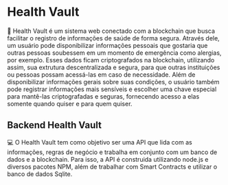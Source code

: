 # Health Vault
📜 Health Vault é um sistema web conectado com a blockchain que busca facilitar o registro de informações de saúde de forma segura. Através dele, um usuário pode disponibilizar informações pessoais que gostaria que outras pessoas soubessem em um momento de emergência como alergias, por exemplo. Esses dados ficam criptografados na blockchain, utilizando assim, sua extrutura descentralizada e segura, para que outras instituições ou pessoas possam acessá-las em caso de necessidade. Além de disponibilizar informações gerais sobre suas condições, o usuário também pode registrar informações mais sensíveis e escolher uma chave especial para mantê-las criptografadas e seguras, fornecendo acesso a elas somente quando quiser e para quem quiser.

## Backend Health Vault
💻  O Health Vault tem como objetivo ser uma API que lida com as informações, regras de negócio e trabalha em conjunto com um banco de dados e a blockchain. Para isso, a API é construida utilizando node.js e diversos pacotes NPM, além de trabalhar com Smart Contracts e utilizar o banco de dados Sqlite.
